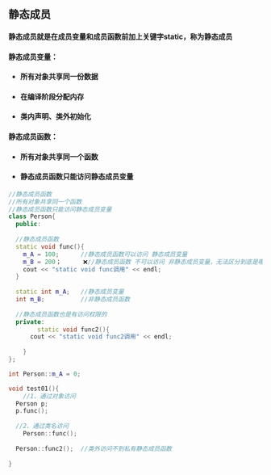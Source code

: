 ## 静态成员

#### 静态成员就是在成员变量和成员函数前加上关键字static，称为静态成员



#### 静态成员变量：

- #### 所有对象共享同一份数据

- #### 在编译阶段分配内存

- #### 类内声明、类外初始化

#### 静态成员函数：

- #### 所有对象共享同一个函数

- #### 静态成员函数只能访问静态成员变量



```cpp
//静态成员函数
//所有对象共享同一个函数
//静态成员函数只能访问静态成员变量
class Person{
  public:
  
  //静态成员函数
  static void func(){
    m_A = 100;		//静态成员函数可以访问 静态成员变量
    m_B = 200；		❌//静态成员函数 不可以访问 非静态成员变量，无法区分到底是哪个对象的m_B属性
    cout << "static void func调用" << endl;
  }
  
  static int m_A;	//静态成员变量
  int m_B;			//非静态成员函数
  
  //静态成员函数也是有访问权限的
  private:
		static void func2(){
      cout << "static void func2调用" << endl;
      
    }
};

int Person::m_A = 0;

void test01(){
	//1、通过对象访问
  Person p;
  p.func();
  
  //2、通过类名访问
	Person::func();	
  
  Person::func2();	//类外访问不到私有静态成员函数 
  
}
```

